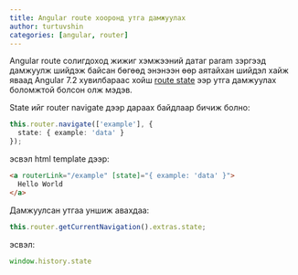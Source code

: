 ```yaml
---
title: Angular route хооронд утга дамжуулах
author: turtuvshin
categories: [angular, router]
---
```


Angular route солигдоход жижиг хэмжээний датаг param зэргээд дамжуулж шийдэж байсан бөгөөд энэнээн өөр аятайхан шийдэл хайж яваад
Angular 7.2 хувилбараас хойш [route state](https://angular.io/guide/router#router-state) ээр утга дамжуулах боломжтой болсон олж мэдэв.

State ийг router navigate дээр дараах байдлаар бичиж болно:
```ts
this.router.navigate(['example'], { 
  state: { example: 'data' } 
});

```

эсвэл html template дээр:

```html
<a routerLink="/example" [state]="{ example: 'data' }">
  Hello World
</a>
```

Дамжуулсан утгаа уншиж авахдаа:

```ts
this.router.getCurrentNavigation().extras.state;
```
эсвэл:

```ts
window.history.state
```



